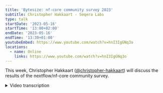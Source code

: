 ```yaml
---
title: 'Bytesize: nf-core community survey 2023'
subtitle: Christopher Hakkaart - Seqera Labs
type: talk
startDate: '2023-05-16'
startTime: '13:00+02:00'
endDate: '2023-05-16'
endTime: '13:30+01:00'
youtubeEmbed: https://www.youtube.com/watch?v=hnI3IgGNq3o
locations:
  - name: Online
    links: https://www.youtube.com/watch?v=hnI3IgGNq3o
---
```


This week, Christopher Hakkaart ([@christopher-hakkaart](https://github.com/christopher-hakkaart)) will discuss the results of the nextflow/nf-core community survey.

<details markdown="1"><summary>Video transcription</summary>
**Note: The content has been edited for reader-friendliness**

[0:01](https://www.youtube.com/watch?v=hnI3IgGNq3o&t=1)
(host) Thank you everyone for joining. Sorry for the slightly slow start. I think we're up and running now. I'd like to welcome Chris Hakkaart to talk today. He's going to tell us all about the community survey that we do every year for Nextflow and nf-core. There's already been a bit of noise about the results and everything, and thank you to everyone who submitted. Chris is going to delve in and give us some juicy insights. Looking forward to hearing about that. Chris is working at Seqera Labs as a developer advocate for the Nextflow and nf-core communities. Thank you very much for speaking, Chris, and I'll hand over to you.

[0:36](https://www.youtube.com/watch?v=hnI3IgGNq3o&t=36)
Thank you. Hopefully everyone can now see see my slides. Thank you for having me. What I will be going through today is some of the results from the state of the workflow survey. The information I have taken from the survey has a real community flavor. Things relevant to Nextflow and the nf-core community in particular. As Phil already mentioned, there was a lot of noise being made on the different channels, on Twitter, on Slack, asking people to fill this in. It's really important that people do. A part of this is because of the Chan Zuckerberg Initiative grants that we've got, which are really there to help us increase the reach of nf-core and Nextflow, making sure that people who do want to come along to the community can join and get over the overheads of actually joining the community and making sure they understand what's going on. As a part of that, of course, we have the mentorship program, looking at the ambassador program, but there's a lot of initiatives that go on. The survey is really a way of helping to measure how we're dealing with things like that.

[1:43](https://www.youtube.com/watch?v=hnI3IgGNq3o&t=103)
You might be asking another survey, didn't I just do one? Yes, absolutely. This is the 2023 community survey results. This is the third year of doing the survey. From 2022 onwards, we started to ask extra questions about the nf-core community in particular. This year was the largest survey to date, there were 502 responses to the survey. This is up by 31% from 2022, in 2022 we had slightly over 300. The 502 responses is more than double that of 2021. Each year we're getting more responses, which is fantastic.

[2:23](https://www.youtube.com/watch?v=hnI3IgGNq3o&t=143)
When we look at where people are coming from, the region or the country that the respondents told us they live. In 2022, we had 20 different countries that were listed from participants, and this year is 47. You can see that we've got a much larger geographic reach. We're having responses from many, many more countries, more than double that of 2022. What you might also notice there is that most of the responses come from America and Europe. You'll see that America is still number one with most responses coming from there, and then Europe makes up the rest of the top six, especially in 2022. Some special mentions go out to India, Belgium, and I think it was Serbia who have all made the top 16 for the first time. When we look at the survey participants, when we look at the age, we see that most people are younger than 40. You'll see that 37% were under the age of 30. This is slightly up from 2022, so generally it's trending a little bit younger.

[3:28](https://www.youtube.com/watch?v=hnI3IgGNq3o&t=208)
When we asked the participants for the survey what languages they were proficient in, so this is slightly different to the question that we asked in 2022, which was your most proficient language. This time we've asked for all of the languages that people are proficient in. You'll see that English is still number one, so 99% of people who responded to the survey are proficient in English. But you can see there's a lot of other languages there that people are proficient as well. This is really important information to help us decide how we can, when we're doing things like translating documentation or doing training in other languages. 99% is obviously just about everyone, but there is an important 1% there that are not proficient in English, so having information like this really helps us prioritize our efforts. When we looked at gender, you'll see that it is still predominantly males that responded to the survey, who are Nextflow users, but the female representation did increase slightly, so it's up to 26%, which I think is about a 3% increase from 2022, as well as 1% of other who didn't identify as either male or female.

[4:28](https://www.youtube.com/watch?v=hnI3IgGNq3o&t=268)
When we look at the roles, or how people define their roles, most people define themselves as bioinformaticians, which is the same as previous years. It is down slightly from 2022, which is about 70%. That 3% was spread across an increase in PIs/managers, software engineers, and data scientists. When we asked people what their interests were when using Nextflow, most people said genomics, however transcriptomics, metagenomics, and proteomics were still all quite prevalent. All of these are obviously within life sciences, but when we dig into this other group, you'll see that there are many other fields outside of the life sciences that Nextflow is being used for these as well. When we asked people how they defined the industry that they belong to, most people said they came from academia, but you'll see that biotech startups and research institutions are still quite prevalent as well, as well as healthcare and clinical.

[5:24](https://www.youtube.com/watch?v=hnI3IgGNq3o&t=324)
Moving on to how long people have been using workflow managers and Nextflow. When we looked at the years working with workflows. This is a little bit ambiguous in terms of, is this just someone writing a bash script, strapping a few tools together, or have they been using other workflow managers for some amount of time? It's a little bit hard to tell this apart, but you can see that people have been using workflows for some time, 8% for 10 years or more. When we asked how long you've been using Nextflow, you'll see that most people are very new to Nextflow with less than one year of experience, and of course a very few who have been with Nextflow from the start from 6 to 10 years, remembering that Nextflow turned 10 earlier this year. When we asked if you are using other workflow managers, you'll see that most people are using more than one workflow manager, which is expected, and a little bit of variety definitely doesn't hurt. When we asked about your preferences for using Nextflow, most people are running the analysis using Nextflow themselves, how the others are running analysis for others, and others have written their own custom in-house workflows as well. These questions weren't mutually exclusive, so you could tick multiple boxes for these, so you'll see that most people have multiple roles when they're using Nextflow as well. Importantly, about 25%, 24%, because it's been rounded down, actually contribute to nf-core pipelines, which is really important as well, and really great to see that so many Nextflow users are joining the nf-core community and giving back as well.

[6:58](https://www.youtube.com/watch?v=hnI3IgGNq3o&t=418)
When we asked people the workflows that they actually run, so not just developing, but actually just running them, you'll see that most people are actually running nf-core workflows, which is great. All the workflows that are being developed as a part of nf-core are getting used by a lot of Nextflow users. Of course, a lot of people are still developing their own workflows as well, as well as others, some are using workflows that are developed by others in their group or other outsourced developers. This is a meme that was on the Slack channel today, which I thought was quite nice, so I'll give a shoutout to James for making that as well.

[7:34](https://www.youtube.com/watch?v=hnI3IgGNq3o&t=454)
When we asked what you find useful when you are learning Nextflow, most people said the reference docs. This is a weighted average, so this graph can be a little bit misleading and difficult to understand, but roughly what's happening here with these weighted average graphs is that when people respond positively, saying it's very useful, it drags the score up, and if it's not useful, it'd be below the line, near or below zero. In this case, when we looked at these numbers in more detail, 89% of people said they find the Nextflow docs very useful, and 73% find the nf-core docs very useful as well. It's really important that those nf-core documents are developed as well, and I think they are, which is really fantastic. If you look at the rest of these data points in detail, a lot of people said that they were indifferent, so they weren't either useful or not useful, probably because they weren't using these particular methods for learning Nextflow. But from digging into the style a little bit more, you'll find that people found all of these resources very useful. It's just some people aren't using all of them.

[8:42](https://www.youtube.com/watch?v=hnI3IgGNq3o&t=522)
When we asked how you get help when you have a problem with Nextflow, most people are reaching out on the nf-core Slack, so that probably feeds into a lot of the people that responded to the survey potentially being nf-core developers or trying to use an nf-core pipeline, something we've seen in the data already. What's also interesting is that there's been this really huge uptake in people using the Nextflow Slack, which is about one year old now, so to see that being quickly and widely adopted is really important. When we asked if you had attended a training before, 36% answered no, but they would like to, while 32% said yes, and it was one of the community trainings run by nf-core. Earlier this year, in March, we had the Nextflow and nf-core online community training, and all this is still on YouTube, along with all the training material. If you do belong to that 36%, all the training material is there, whether if you're a part of that 32%, you might have attended this training already. But it's really great to see those community training events being used so heavily by the community and Nextflow users. That was very nice.

[9:48](https://www.youtube.com/watch?v=hnI3IgGNq3o&t=588)
When we asked about how you launch your workflows, most people are launching from the command line, so 77%, with a very small but important part of the community using things like Tower, as well as other in-house platforms. When we asked the infrastructure that you're running this on, most people were doing on-prem clusters, but there is an increasing migration to the cloud, and that's something that we've seen over the last few years of the survey, is that people are quickly adopting cloud, and we can delve into those details in the survey blog post as well. When we asked what was important to you, so as a Nextflow user, as a developer, documentation was number one, so people find the documentation really important, but things like performance at scale, ease of installation, as well as the pipelines and data, portability, community adoption, all of these things were important. This is another weighted average, so anything above the line is important. Where the people found that in particular the commercial support wasn't overly important, as well as the graphical user interface wasn't a priority for people.

[10:55](https://www.youtube.com/watch?v=hnI3IgGNq3o&t=655)
63% of people reported that they felt frustrated with Nextflow, which I think is normal. When we looked at the responses, so this was the qualitative part of the response, people said things like the Groovy language, debugging error messages, unclear documentation, having a large cache. All of these things come up regularly, we see this in the Nextflow Slack, but we do take this very seriously. It does help us prioritize the features that need to be fixed or improved on as a part of Nextflow and nf-core. Looking at that in reverse, when we asked what are the features people would like to see, they'd like to see Nextflow in other languages other than Groovy, more obvious error messages, better documentation, and a way of removing intermediate files. This is the complete inverse of what people felt frustrated with, which makes a lot of sense. There are also requests for things like ability to optimize resources, submit Java arrays, more regular community trainings, visibility to write unit tests. I just want to reinforce as well is that we hear you, this is all really important feedback and the developers take this really seriously when they think about what features they'll be adding to Nextflow.

[12:09](https://www.youtube.com/watch?v=hnI3IgGNq3o&t=729)
But I guess the bottom line and probably the most important thing is that 99% of people are satisfied with Nextflow. People coming to use Nextflow are really happy. This is up from 98% in 2022. This is a really fantastic result. This is a picture from a great Australian movie called The Castle. It's just the vibe of it as a summary, but Nextflow users are very satisfied. Nextflow has a growing user base with increased diversity, which is really important. Nextflow is experiencing rapid adoption and growth. We see that with a lot of Nextflow users having less than one year experience. The nf-core community is especially valued, things like the community training and outreach that is done through the nf-core Slack channel, for example, is incredibly important. The survey has been really helpful and helped guide development of new features for Nextflow, as well as nf-core in the future. That's the end of the presentation. If there are any questions, I'll be happy to answer them.

[13:09](https://www.youtube.com/watch?v=hnI3IgGNq3o&t=789)
(host) Thanks very much, Chris. That's really good. Just to leave it open, anyone, feel free to unmute yourself or ask a question or drop a question into the chat and I can relay it. I liked all the memes, by the way, Chris, flashing up. I'm going to have to go back through the recording at half speeds to try and catch some of those.

(speaker) I should have dwelled on those. Same to break up all the green, I think.

(question) I can kick off, maybe, if you could go back a couple of slides to the things that people wanted to see. I thought it was quite interesting that like here, nearly all of these have got things which are being actively developed or coming out soon. Do you want to just mention a couple of those?

(answer) Yeah, absolutely. If anyone's actually ever dug around on the Nextflow GitHub, for example, we see that there are a lot of branches that are actively developing some of these particular features. Java arrays in particular, that's been requested for a while, and there's been some really good development on that recently. I'm not sure if there's a date that that might be available, but that is a feature as an example that will be coming out in the future. Things like the more regular community training, from a developer advocate perspective, we know how important the training is, and there will be more training and more training resources in the near future. It's something that we're really prioritizing and see the value of and having available for the community as well. I'm not as up to date with what's happening with unit tests. I'm not sure if that's under active development or not. But in terms of optimizing resources, there are features through Tower, for example, that's already doing that. If you're using Tower, you can click the button there and have an optimized resource primitives file created for you.

(comment) The unit tests, I was thinking about the nf-test framework, which is a nice way to write unit tests for the Nextflow pipelines. It's not from a core Nextflow team, it's a community tool, but it's being picked up and used in nf-core. At the moment, we've got an nf-test channel on the nf-core slack. If you want to chat about it or just Google it, you'll find out. It's got really nice documentation. The optimized resources one, I think that's not very well known, but if you're a Nextflow Tower user, once you've run a workflow on Tower, then it should come up with a little button saying optimize resources. That will build a customized config file for you based on what that run used, which should be optimized for future runs. It's not like it's still very much a work in progress. It's a preview feature, that one. The UI and stuff has some improvements to be made still, but it might be useful for those of you interested in that as a feature.

[16:00](https://www.youtube.com/watch?v=hnI3IgGNq3o&t=960)
(questions) There's a question just come in on the chat. An excellent presentation. Please make an example custom config files for all possible tools used in the pipeline. I'm not totally clear what that question means, really. Because we've... do you have any thought about that one?

(answer) I guess just expanding what Phil has mentioned with the with the feature in Tower. After you have executed a run and it's run to completion, you'll be given the option to go back and make this this custom config file, which would give you the resources that it will take into account that the resources we use on your previous runs. It'll come up with a new config file that will say, hey, look, you requested, 50 gigs or 50 CPUs, but for this you actually need two or this much memory or whatever else. This will go through all the tools that are part of the pipeline for that. It's really nice feature. I think if you go into the community showcase for Tower that you'll be able to see that in action as well, which is probably the best way to see and understand it is just to go and get hands on as part of that.

[17:25](https://www.youtube.com/watch?v=hnI3IgGNq3o&t=1045)
(host) Any more questions?

(comment) Like I said, try screen share the optimization thing. It's not very obvious. I can just steal the screen share just super fast. This is Tower. This is the testing, actually... Okay, let's go into verified pipelines. I've been going to existing runs here which have already gone. If I take one here you can see as a button saying optimization available. This is a demo pipeline so it doesn't have anything in it. Easy as one process which is called Say Hello, and this is saying, only needs one CPU. You can imagine if this is a nf-core pipeline that'd be like, you know, 100 different processes listed here with CPUs and memory for each one. You can manually copy that out, stick that in a custom config file for the next one.

(host) Great. Right, thanks very much, Chris. Pleasure to have you here and thank you everyone for joining we'll see you for the next nf-core bytesize talk soon.

</details>
